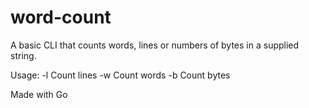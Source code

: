 # word-count

A basic CLI that counts words, lines or numbers of bytes in a supplied string.

Usage:
-l Count lines
-w Count words
-b Count bytes

Made with Go